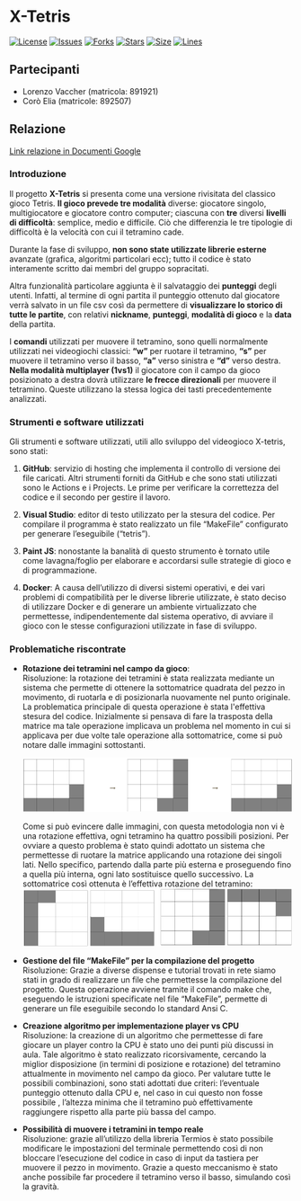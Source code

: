 # X-Tetris
[![License](https://img.shields.io/github/license/UniveLE/x-tetris)](https://github.com/UniveLE/x-tetris)
[![Issues](https://img.shields.io/github/issues/UniveLE/x-tetris)](https://github.com/UniveLE/x-tetris)
[![Forks](https://img.shields.io/github/forks/UniveLE/x-tetris)](https://github.com/UniveLE/x-tetris)
[![Stars](https://img.shields.io/github/stars/UniveLE/x-tetris)](https://github.com/UniveLE/x-tetris)
[![Size](https://img.shields.io/github/languages/code-size/UniveLE/x-tetris)](https://github.com/UniveLE/x-tetris)
[![Lines](https://img.shields.io/tokei/lines/github/UniveLE/x-tetris)](https://github.com/UniveLE/x-tetris)

## Partecipanti
* Lorenzo Vaccher (matricola: 891921)
* Corò Elia (matricole: 892507)
## Relazione
[Link relazione in Documenti Google](https://docs.google.com/document/d/1TnKNtrtsvZiEISFd6u0V8dcFj1k6fb3T95S-ayjF9LA/edit?usp=sharing)
### Introduzione
Il progetto **X-Tetris** si presenta come una versione rivisitata del classico gioco Tetris. **Il gioco prevede tre modalità** diverse: giocatore singolo, multigiocatore e giocatore contro computer; ciascuna con **tre** diversi **livelli di difficoltà**: semplice, medio e difficile. Ciò che differenzia le tre tipologie di difficoltà è la velocità con cui il tetramino cade.

Durante la fase di sviluppo, **non sono state utilizzate librerie esterne** avanzate (grafica, algoritmi particolari ecc); tutto il codice è stato interamente scritto dai membri del gruppo sopracitati.  

Altra funzionalità particolare aggiunta è il salvataggio dei **punteggi** degli utenti. Infatti, al termine di ogni partita il punteggio ottenuto dal giocatore verrà salvato in un file csv così da permettere di **visualizzare lo storico di tutte le partite**, con relativi **nickname**, **punteggi**, **modalità di gioco** e la **data** della partita. 

I **comandi** utilizzati per muovere il tetramino, sono quelli normalmente utilizzati nei videogiochi classici: **“w”** per ruotare il tetramino, **“s”** per muovere il tetramino verso il basso, **“a”** verso sinistra e **“d”** verso destra. **Nella modalità multiplayer (1vs1)** il giocatore con il campo da gioco posizionato a destra dovrà utilizzare **le frecce direzionali** per muovere il tetramino. Queste utilizzano la stessa logica dei tasti precedentemente analizzati.   

### Strumenti e software utilizzati
Gli strumenti e software utilizzati, utili allo sviluppo del videogioco X-tetris, sono stati:
1. **GitHub**: servizio di hosting che implementa il controllo di versione dei file caricati. Altri strumenti forniti da GitHub e che sono stati utilizzati sono le Actions e i Projects. Le prime per verificare la correttezza del codice e il secondo per gestire il lavoro. 

2. **Visual Studio**: editor di testo utilizzato per  la stesura del codice. Per compilare il programma è stato realizzato un file “MakeFile” configurato per generare l’eseguibile (“tetris”).

3. **Paint JS**: nonostante la banalità di questo strumento è tornato utile come lavagna/foglio per elaborare e accordarsi sulle strategie di gioco e di programmazione.

4. **Docker**: A causa dell’utilizzo di diversi sistemi operativi, e dei vari problemi di compatibilità per le diverse librerie utilizzate, è stato deciso di utilizzare Docker e di generare un ambiente virtualizzato che permettesse, indipendentemente dal sistema operativo, di avviare il gioco con le stesse configurazioni utilizzate in fase di sviluppo.

### Problematiche riscontrate
* **Rotazione dei tetramini nel campo da gioco**:  
    Risoluzione: la rotazione dei tetramini è stata realizzata mediante un sistema che permette di ottenere la sottomatrice quadrata del pezzo in movimento, di ruotarla e di posizionarla nuovamente nel punto originale.  La problematica principale di questa operazione è stata l'effettiva stesura del codice. Inizialmente si pensava di fare la trasposta della matrice ma tale operazione implicava un problema nel momento in cui si applicava per due volte tale operazione alla sottomatrice, come si può notare dalle immagini sottostanti. 

    ![](./img/trasposta.png)

    Come si può evincere dalle immagini, con questa metodologia non vi è una rotazione effettiva, ogni tetramino ha quattro possibili posizioni. Per ovviare a questo problema è stato quindi adottato un sistema che permettesse di ruotare la matrice applicando una rotazione dei singoli lati. Nello specifico, partendo dalla parte più esterna e proseguendo fino a quella più interna, ogni lato sostituisce quello successivo. La sottomatrice così ottenuta è l’effettiva rotazione del tetramino:
    ![](./img/rotazione.png)

* **Gestione del file “MakeFile” per la compilazione del progetto**  
    Risoluzione: Grazie a diverse dispense e tutorial trovati in rete siamo stati in grado di realizzare un file che permettesse la compilazione del progetto. Questa operazione avviene tramite il comando make che, eseguendo le istruzioni specificate nel file “MakeFile”, permette di generare un file eseguibile secondo lo standard Ansi C.

* **Creazione algoritmo per implementazione player vs CPU**  
    Risoluzione: la creazione di un algoritmo che permettesse di fare giocare un player contro la CPU è stato uno dei punti più discussi in aula. Tale algoritmo è stato realizzato ricorsivamente, cercando la miglior disposizione (in termini di posizione e rotazione) del tetramino attualmente in movimento nel campo da gioco. Per valutare tutte le possibili combinazioni, sono stati adottati due criteri: l’eventuale punteggio ottenuto dalla CPU e, nel caso in cui questo non fosse possibile , l’altezza minima che il tetramino può effettivamente raggiungere rispetto alla parte più bassa del campo.

* **Possibilità di muovere i tetramini in tempo reale**  
    Risoluzione: grazie all’utilizzo della libreria Termios è stato possibile modificare le impostazioni del terminale permettendo così di non bloccare l’esecuzione del codice in caso di input da tastiera per muovere il pezzo in movimento. Grazie a questo meccanismo è stato anche possibile far procedere il tetramino verso il basso, simulando così la gravità.


